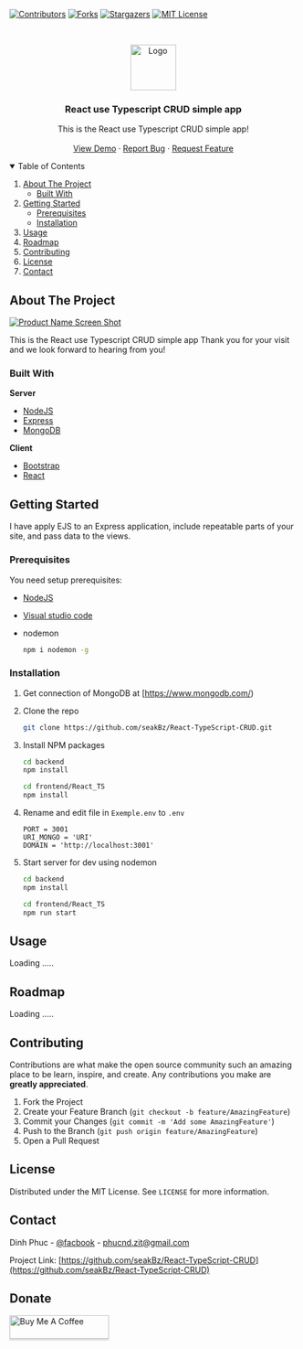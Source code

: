 
[![Contributors][contributors-shield]][contributors-url]
[![Forks][forks-shield]][forks-url]
[![Stargazers][stars-shield]][stars-url]
[![MIT License][license-shield]][license-url] 



<!-- PROJECT LOGO -->
<br />
<p align="center">
  <a href="https://sauanla.com/wp-content/uploads/2020/06/ico-logo-sauanla2-300x245.png">
    <img src="https://sauanla.com/wp-content/uploads/2020/06/ico-logo-sauanla2-300x245.png" alt="Logo" width="80" height="80">
  </a>

  <h3 align="center">React use Typescript CRUD simple app</h3>

  <p align="center">
    This is the React use Typescript CRUD simple app! 
    <br />
    <br />
    <a href="https://sal-react-demo-client.herokuapp.com/">View Demo</a>
    ·
    <a href="https://github.com/seakBz/React-TypeScript-CRUD/issues">Report Bug</a>
    ·
    <a href="https://github.com/seakBz/React-TypeScript-CRUD/issues">Request Feature</a> 
  </p>
</p>



<!-- TABLE OF CONTENTS -->
<details open="open">
  <summary>Table of Contents</summary>
  <ol>
    <li>
      <a href="#about-the-project">About The Project</a>
      <ul>
        <li><a href="#built-with">Built With</a></li>
      </ul>
    </li>
    <li>
      <a href="#getting-started">Getting Started</a>
      <ul>
        <li><a href="#prerequisites">Prerequisites</a></li>
        <li><a href="#installation">Installation</a></li>
      </ul>
    </li>
    <li><a href="#usage">Usage</a></li>
    <li><a href="#roadmap">Roadmap</a></li>
    <li><a href="#contributing">Contributing</a></li>
    <li><a href="#license">License</a></li>
    <li><a href="#contact">Contact</a></li> 
  </ol>
</details>



<!-- ABOUT THE PROJECT -->
## About The Project
[![Product Name Screen Shot][product-screenshot]](https://sal-react-demo-client.herokuapp.com/)

This is the React use Typescript CRUD simple app
Thank you for your visit and we look forward to hearing from you!

### Built With

**Server**
* [NodeJS](https://nodejs.org)
* [Express](https://expressjs.com)
* [MongoDB](https://www.mongodb.com)

**Client** 
* [Bootstrap](https://getbootstrap.com)
* [React](https://reactjs.org/)



<!-- GETTING STARTED -->
## Getting Started

I have apply EJS to an Express application, include repeatable parts of your site, and pass data to the views.

### Prerequisites

You need setup prerequisites: 
*   [NodeJS](https://nodejs.org/)
*   [Visual studio code](https://code.visualstudio.com/)

* nodemon
  ```sh
  npm i nodemon -g
  ```
  
### Installation

1. Get connection of MongoDB at [https://www.mongodb.com/)
2. Clone the repo
   ```sh
   git clone https://github.com/seakBz/React-TypeScript-CRUD.git
   ```
3. Install NPM packages
   ```sh
   cd backend
   npm install
   
   cd frontend/React_TS
   npm install 
   ```
4. Rename and edit file in `Exemple.env` to `.env`

   ```env
   PORT = 3001
   URI_MONGO = 'URI'
   DOMAIN = 'http://localhost:3001'
   ```
5. Start server
    for dev using nodemon
   ```sh
   cd backend
   npm install 
   
   cd frontend/React_TS
   npm run start
   ```


<!-- USAGE EXAMPLES -->
## Usage
Loading .....
<!-- ROADMAP -->
## Roadmap

Loading .....

<!-- CONTRIBUTING -->
## Contributing

Contributions are what make the open source community such an amazing place to be learn, inspire, and create. Any contributions you make are **greatly appreciated**.

1. Fork the Project
2. Create your Feature Branch (`git checkout -b feature/AmazingFeature`)
3. Commit your Changes (`git commit -m 'Add some AmazingFeature'`)
4. Push to the Branch (`git push origin feature/AmazingFeature`)
5. Open a Pull Request


<!-- LICENSE -->
## License

Distributed under the MIT License. See `LICENSE` for more information.



<!-- CONTACT -->
## Contact

Dinh Phuc - [@facbook](https://fb.com/it.sauanla) - phucnd.zit@gmail.com

Project Link: [https://github.com/seakBz/React-TypeScript-CRUD](https://github.com/seakBz/React-TypeScript-CRUD)



<!-- Donate -->
## Donate
<a href="https://www.buymeacoffee.com/sauanla" target="_blank"><img src="https://www.buymeacoffee.com/assets/img/custom_images/orange_img.png" alt="Buy Me A Coffee" style="height: 41px !important;width: 174px !important;box-shadow: 0px 3px 2px 0px rgba(190, 190, 190, 0.5) !important;-webkit-box-shadow: 0px 3px 2px 0px rgba(190, 190, 190, 0.5) !important;" ></a>


<!-- MARKDOWN LINKS & IMAGES -->
<!-- https://www.markdownguide.org/basic-syntax/#reference-style-links -->
[contributors-shield]: https://img.shields.io/github/contributors/seakBz/React-TypeScript-CRUD.svg?style=for-the-badge
[contributors-url]: https://github.com/seakBz/React-TypeScript-CRUD/graphs/contributors
[forks-shield]: https://img.shields.io/github/forks/seakBz/React-TypeScript-CRUD.svg?style=for-the-badge
[forks-url]: https://github.com/seakBz/React-TypeScript-CRUD/network/members
[stars-shield]: https://img.shields.io/github/stars/seakBz/React-TypeScript-CRUD.svg?style=for-the-badge
[stars-url]: https://github.com/seakBz/React-TypeScript-CRUD/stargazers
[issues-shield]: https://img.shields.io/github/issues/seakBz/React-TypeScript-CRUD.svg?style=for-the-badge
[issues-url]: https://github.com/seakBz/React-TypeScript-CRUD/issues
[license-shield]: https://img.shields.io/github/license/seakBz/React-TypeScript-CRUD.svg?style=for-the-badge
[license-url]: https://github.com/seakBz/React-TypeScript-CRUD/blob/main/LICENSE.txt
[product-screenshot]: https://i.imgur.com/CnZDnI6.png
